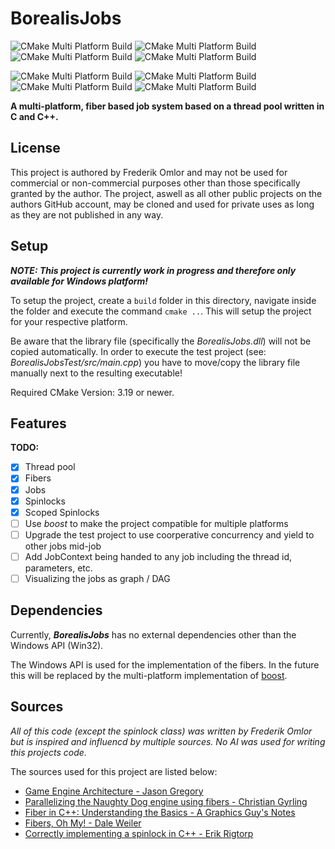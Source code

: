 # BorealisJobs
![CMake Multi Platform Build](https://github.com/FreddyOm/BorealisJobs/actions/workflows/cmake-win-debug.yml/badge.svg)
![CMake Multi Platform Build](https://github.com/FreddyOm/BorealisJobs/actions/workflows/cmake-win-release.yml/badge.svg)
![CMake Multi Platform Build](https://github.com/FreddyOm/BorealisJobs/actions/workflows/cmake-win-min-size-rel.yml/badge.svg)
![CMake Multi Platform Build](https://github.com/FreddyOm/BorealisJobs/actions/workflows/cmake-win-rel-with-deb-info.yml/badge.svg)      

![CMake Multi Platform Build](https://github.com/FreddyOm/BorealisJobs/actions/workflows/cmake-linux-debug.yml/badge.svg)
![CMake Multi Platform Build](https://github.com/FreddyOm/BorealisJobs/actions/workflows/cmake-linux-release.yml/badge.svg)
![CMake Multi Platform Build](https://github.com/FreddyOm/BorealisJobs/actions/workflows/cmake-linux-min-size-rel.yml/badge.svg)
![CMake Multi Platform Build](https://github.com/FreddyOm/BorealisJobs/actions/workflows/cmake-linux-rel-with-deb-info.yml/badge.svg)      


**A multi-platform, fiber based job system based on a thread pool written in C and C++.**

## License
This project is authored by Frederik Omlor and may not be used for commercial or non-commercial purposes other than those specifically granted by the author.
The project, aswell as all other public projects on the authors GitHub account, may be cloned and used for private uses as long as they are not published in any way.

## Setup

***NOTE: This project is currently work in progress and therefore only available for Windows platform!***

To setup the project, create a ```build``` folder in this directory, navigate inside the folder and execute the command ```cmake ..```. This will setup the project for your respective platform.

Be aware that the library file (specifically the *BorealisJobs.dll*) will not be copied automatically. In order to execute the test project (see: *BorealisJobsTest/src/main.cpp*) you have to move/copy the library file manually next to the resulting executable!

Required CMake Version: 3.19 or newer. 

## Features

**TODO:** 
- [x] Thread pool
- [x] Fibers
- [x] Jobs
- [x] Spinlocks
- [x] Scoped Spinlocks
- [ ] Use *boost* to make the project compatible for multiple platforms
- [ ] Upgrade the test project to use coorperative concurrency and yield to other jobs mid-job
- [ ] Add JobContext being handed to any job including the thread id, parameters, etc.
- [ ] Visualizing the jobs as graph / DAG
 
## Dependencies

Currently, ***BorealisJobs*** has no external dependencies other than the Windows API (Win32). 

The Windows API is used for the implementation of the fibers. In the future this will be replaced by the multi-platform implementation of [boost](https://www.boost.org).

## Sources
*All of this code (except the spinlock class) was written by Frederik Omlor but is inspired and influencd by multiple sources. No AI was used for writing this projects code.*

The sources used for this project are listed below:

- [Game Engine Architecture - Jason Gregory](https://gameenginebook.com/)
- [Parallelizing the Naughty Dog engine using fibers - Christian Gyrling](https://www.youtube.com/watch?v=HIVBhKj7gQU)
- [Fiber in C++: Understanding the Basics - A Graphics Guy's Notes](https://agraphicsguynotes.com/posts/fiber_in_cpp_understanding_the_basics/)
- [Fibers, Oh My! - Dale Weiler](https://graphitemaster.github.io/fibers/)
- [Correctly implementing a spinlock in C++ - Erik Rigtorp](https://rigtorp.se/spinlock/)
